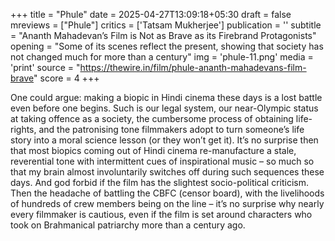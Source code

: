 +++
title = "Phule"
date = 2025-04-27T13:09:18+05:30
draft = false
mreviews = ["Phule"]
critics = ['Tatsam Mukherjee']
publication = ''
subtitle = "Ananth Mahadevan’s Film is Not as Brave as its Firebrand Protagonists"
opening = "Some of its scenes reflect the present, showing that society has not changed much for more than a century"
img = 'phule-11.png'
media = 'print'
source = "https://thewire.in/film/phule-ananth-mahadevans-film-brave"
score = 4
+++

One could argue: making a biopic in Hindi cinema these days is a lost battle even before one begins. Such is our legal system, our near-Olympic status at taking offence as a society, the cumbersome process of obtaining life-rights, and the patronising tone filmmakers adopt to turn someone’s life story into a moral science lesson (or they won’t get it). It’s no surprise then that most biopics coming out of Hindi cinema re-manufacture a stale, reverential tone with intermittent cues of inspirational music – so much so that my brain almost involuntarily switches off during such sequences these days. And god forbid if the film has the slightest socio-political criticism. Then the headache of battling the CBFC (censor board), with the livelihoods of hundreds of crew members being on the line – it’s no surprise why nearly every filmmaker is cautious, even if the film is set around characters who took on Brahmanical patriarchy more than a century ago.
